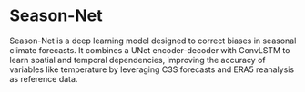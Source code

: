 # Season-Net
Season-Net is a deep learning model designed to correct biases in seasonal climate forecasts. It combines a UNet encoder-decoder with ConvLSTM to learn spatial and temporal dependencies, improving the accuracy of variables like temperature by leveraging C3S forecasts and ERA5 reanalysis as reference data.
